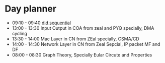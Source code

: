 

# Day planner

- 09:10 - 09:40 [dld sequential ](https://www.youtube.com/watch?v=ziCkP4x7dAE)
- 13:00 - 13:30 Input Output in COA from zeal and PYQ specially, DMA cycling
- 13:30 - 14:00 Mac Layer in CN from ZEal specially, CSMA/CD
- 14:00 - 14:30 Network Layer in CN from Zeal Sepcial, IP packet MF and DF
- 08:00 - 08:30 Graph Theory, Specially Eular Circute and Properties